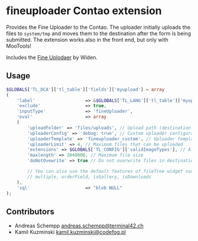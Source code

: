 fineuploader Contao extension
=============================

Provides the Fine Uploader to the Contao. The uploader initially uploads the files to ```system/tmp``` and moves them to the destination after the form is being submitted. The extension works also in the front end, but only with MooTools!

Includes the [Fine Uplodaer](http://fineuploader.com/) by Widen.

Usage
-------------------
```php
$GLOBALS['TL_DCA']['tl_table']['fields']['myupload'] = array
(
	'label'                   => &$GLOBALS['TL_LANG']['tl_table']['myupload'],
	'exclude'                 => true,
	'inputType'               => 'fineUploader',
	'eval'                    => array
	(
		'uploadFolder' => 'files/uploads', // Upload path (destination folder)
		'uploaderConfig' => 'debug: true', // Custom uploader configuration (JSON)
		'uploaderTemplate' => 'fineuploader_custom', // Uploader template file
		'uploaderLimit' => 4, // Maximum files that can be uploaded
		'extensions' => $GLOBALS['TL_CONFIG']['validImageTypes'], // Allowed extension types
		'maxlength' => 2048000, // Maximum file size
		'doNotOvewrite' => true // Do not overwrite files in destination folder

		// You can also use the default features of fileTree widget such as:
		// multiple, orderField, isGallery, isDownloads
	),
	'sql'                     => "blob NULL"
);
```

Contributors
-------------------

* Andreas Schempp <andreas.schempp@terminal42.ch>
* Kamil Kuzminski <kamil.kuzminski@codefog.pl>
